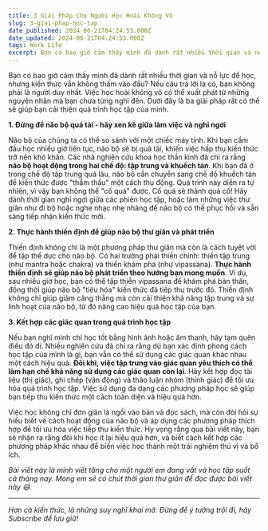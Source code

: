 ```yaml
---
title: 3 Giải Pháp Cho Người Học Hoài Không Vô
slug: 3-giai-phap-hoc-tap
date_published: 2024-06-21T04:24:53.000Z
date_updated: 2024-06-21T04:24:53.000Z
tags: Work Life
excerpt: Bạn có bao giờ cảm thấy mình đã dành rất nhiều thời gian và nỗ lực để học, nhưng kiến thức vẫn không thấm vào đầu? Nếu câu trả lời là có, bạn không phải là người duy nhất. Việc học hoài không vô có thể xuất phát từ những nguyên nhân mà bạn chưa từng nghĩ đến.
---
```


Bạn có bao giờ cảm thấy mình đã dành rất nhiều thời gian và nỗ lực để học, nhưng kiến thức vẫn không thấm vào đầu? Nếu câu trả lời là có, bạn không phải là người duy nhất. Việc học hoài không vô có thể xuất phát từ những nguyên nhân mà bạn chưa từng nghĩ đến. Dưới đây là ba giải pháp rất có thể sẽ giúp bạn cải thiện quá trình học tập của mình.

**1. Đừng để não bộ quá tải - hãy xen kẽ giữa làm việc và nghỉ ngơi**

Não bộ của chúng ta có thể so sánh với một chiếc máy tính. Khi bạn cắm đầu học nhiều giờ liên tục, não bộ sẽ bị quá tải, khiến việc hấp thụ kiến thức trở nên khó khăn. Các nhà nghiên cứu khoa học thần kinh đã chỉ ra rằng **não bộ hoạt động trong hai chế độ: tập trung và khuếch tán**. Khi bạn đã ở trong chế độ tập trung quá lâu, não bộ cần chuyển sang chế độ khuếch tán để kiến thức được "thẩm thấu" một cách thụ động. Quá trình này diễn ra tự nhiên, vì vậy bạn không thể "cố quá" được. Cố quá sẽ thành quá cố! Hãy dành thời gian nghỉ ngơi giữa các phiên học tập, hoặc làm những việc thư giãn như đi bộ hoặc nghe nhạc nhẹ nhàng để não bộ có thể phục hồi và sẵn sàng tiếp nhận kiến thức mới.

**2. Thực hành thiền định để giúp não bộ thư giãn và phát triển**

Thiền định không chỉ là một phương pháp thư giãn mà còn là cách tuyệt vời để tập thể dục cho não bộ. Có hai trường phái thiền chính: thiền tập trung (như mantra hoặc chakra) và thiền khám phá (như vipassana). **Thực hành thiền định sẽ giúp não bộ phát triển theo hướng bạn mong muốn**. Ví dụ, sau nhiều giờ học, bạn có thể tập thiền vipassana để khám phá bản thân, đồng thời giúp não bộ "tiêu hóa" kiến thức đã tiếp thu trước đó. Thiền định không chỉ giúp giảm căng thẳng mà còn cải thiện khả năng tập trung và sự linh hoạt của não bộ, từ đó nâng cao hiệu quả học tập của bạn.

**3. Kết hợp các giác quan trong quá trình học tập**

Nếu bạn nghĩ mình chỉ học tốt bằng hình ảnh hoặc âm thanh, hãy tạm quên điều đó đi. Nhiều nghiên cứu đã chỉ ra rằng dù bạn xác định phong cách học tập của mình là gì, bạn vẫn có thể sử dụng các giác quan khác nhau một cách hiệu quả. **Đôi khi, việc tập trung vào giác quan yêu thích có thể làm hạn chế khả năng sử dụng các giác quan còn lại**. Hãy kết hợp đọc tài liệu (thị giác), ghi chép (vận động) và thảo luận nhóm (thính giác) để tối ưu hóa quá trình học tập. Việc sử dụng đa dạng các phương pháp học sẽ giúp bạn tiếp thu kiến thức một cách toàn diện và hiệu quả hơn.

Việc học không chỉ đơn giản là ngồi vào bàn và đọc sách, mà còn đòi hỏi sự hiểu biết về cách hoạt động của não bộ và áp dụng các phương pháp thích hợp để tối ưu hóa việc tiếp thu kiến thức. Hy vọng rằng qua bài viết này, bạn sẽ nhận ra rằng đôi khi học ít lại hiệu quả hơn, và biết cách kết hợp các phương pháp khác nhau để biến việc học thành một trải nghiệm thú vị và bổ ích. 

*Bài viết này là mình viết tặng cho một người em đang vất vả học tập suốt cả tháng nay. Mong em sẽ có chút thời gian thư giãn để đọc được bài viết này 😄.*

---

*Hơn cả kiến thức, là những suy nghĩ khai mở. Đừng để ý tưởng trôi đi, hãy Subscribe để lưu giữ!*
